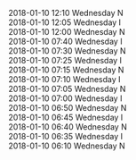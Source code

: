 2018-01-10 12:10 Wednesday  N  
2018-01-10 12:05 Wednesday  I  
2018-01-10 12:00 Wednesday  N  
2018-01-10 07:40 Wednesday  I  
2018-01-10 07:30 Wednesday  N  
2018-01-10 07:25 Wednesday  I  
2018-01-10 07:15 Wednesday  N  
2018-01-10 07:10 Wednesday  I  
2018-01-10 07:05 Wednesday  N  
2018-01-10 07:00 Wednesday  I  
2018-01-10 06:50 Wednesday  N  
2018-01-10 06:45 Wednesday  I  
2018-01-10 06:40 Wednesday  N  
2018-01-10 06:35 Wednesday  I  
2018-01-10 06:10 Wednesday  N  
